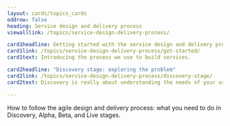 ```yaml
---
layout: cards/topics_cards
oddrow: false
heading: Service design and delivery process
viewalllink: /topics/service-design-delivery-process/

card1headline: Getting started with the service design and delivery process
card1link: /topics/service-design-delivery-process/get-started/
card1text: Introducing the process we use to build services.

card2headline: "Discovery stage: exploring the problem"
card2link: /topics/service-design-delivery-process/discovery-stage/
card2text: Discovery is really about understanding the needs of your users.

---
```

How to follow the agile design and delivery process: what you need 
to do in Discovery, Alpha, Beta, and Live stages.

